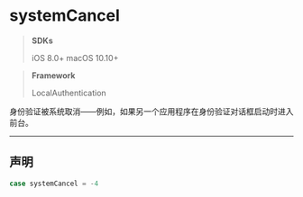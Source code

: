 # systemCancel

> **SDKs**
> 
> iOS 8.0+
> macOS 10.10+

> **Framework**
>
> LocalAuthentication


身份验证被系统取消——例如，如果另一个应用程序在身份验证对话框启动时进入前台。

---

## 声明

```swift
case systemCancel = -4
```